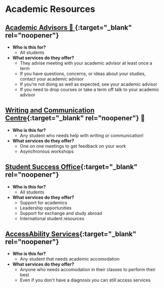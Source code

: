 # Academic Resources

## [Academic Advisors 	&#128279; ](https://uwaterloo.ca/registrar/current-students/advisors){:target="_blank" rel="noopener"}
- **Who is this for?**
  - All students 
- **What services do they offer?**
  - They advise meeting with your academic advisor at least once a term
  - If you have questions, concerns, or ideas about your studies, contact your academic advisor
  - If you’re not doing as well as expected, see your academic advisor
  - If you need to drop courses or take a term off talk to your academic advisor 


## [Writing and Communication Centre](https://uwaterloo.ca/writing-and-communication-centre/){:target="_blank" rel="noopener"} 	&#128279;
- **Who is this for?**
  - Any student who needs help with writing or communication! 
- **What services do they offer?**
  - One on one meetings to get feedback on your work 
  - Asynchronous workshops 

## [Student Success Office](https://uwaterloo.ca/student-success/){:target="_blank" rel="noopener"}
- **Who is this for?**
  - All students 
- **What services do they offer?**
  - Support for academics
  - Leadership opportunities 
  - Support for exchange and study abroad
  - International student resources 

## [AccessAbility Services](https://uwaterloo.ca/accessability-services/){:target="_blank" rel="noopener"}
- **Who is this for?**
  - Any student that needs academic accomodation 
- **What services do they offer?**
  - Anyone who needs accomodation in their classes to perform their best 
  - Even if you don't have a diagnosis you can still access services 
